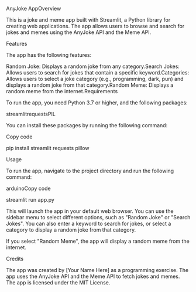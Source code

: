AnyJoke AppOverview

This is a joke and meme app built with Streamlit, a Python library for creating web applications. The app allows users to browse and search for jokes and memes using the AnyJoke API and the Meme API.

Features

The app has the following features:

Random Joke: Displays a random joke from any category.Search Jokes: Allows users to search for jokes that contain a specific keyword.Categories: Allows users to select a joke category (e.g., programming, dark, pun) and displays a random joke from that category.Random Meme: Displays a random meme from the internet.Requirements

To run the app, you need Python 3.7 or higher, and the following packages:

streamlitrequestsPIL

You can install these packages by running the following command:

Copy code

pip install streamlit requests pillow 

Usage

To run the app, navigate to the project directory and run the following command:

arduinoCopy code

streamlit run app.py 

This will launch the app in your default web browser. You can use the sidebar menu to select different options, such as "Random Joke" or "Search Jokes". You can also enter a keyword to search for jokes, or select a category to display a random joke from that category.

If you select "Random Meme", the app will display a random meme from the internet.

Credits

The app was created by [Your Name Here] as a programming exercise. The app uses the AnyJoke API and the Meme API to fetch jokes and memes. The app is licensed under the MIT License.

